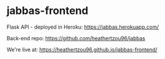 # jabbas-frontend

Flask API - deployed in Heroku: https://jabbas.herokuapp.com/

Back-end repo: https://github.com/heathertzou96/jabbas

We're live at: https://heathertzou96.github.io/jabbas-frontend/
